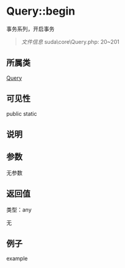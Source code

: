 # Query::begin

事务系列，开启事务

> *文件信息* suda\core\Query.php: 20~201

## 所属类 

[Query](../Query.md)

## 可见性

 public static

## 说明




## 参数


无参数


## 返回值

类型：any

无



## 例子

example